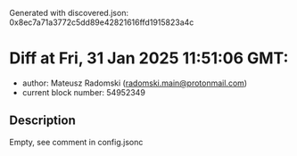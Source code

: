 Generated with discovered.json: 0x8ec7a71a3772c5dd89e42821616ffd1915823a4c

# Diff at Fri, 31 Jan 2025 11:51:06 GMT:

- author: Mateusz Radomski (<radomski.main@protonmail.com>)
- current block number: 54952349

## Description

Empty, see comment in config.jsonc
